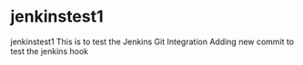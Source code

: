 # jenkinstest1
jenkinstest1
This is to test the Jenkins Git Integration
Adding new commit to test the jenkins hook 
